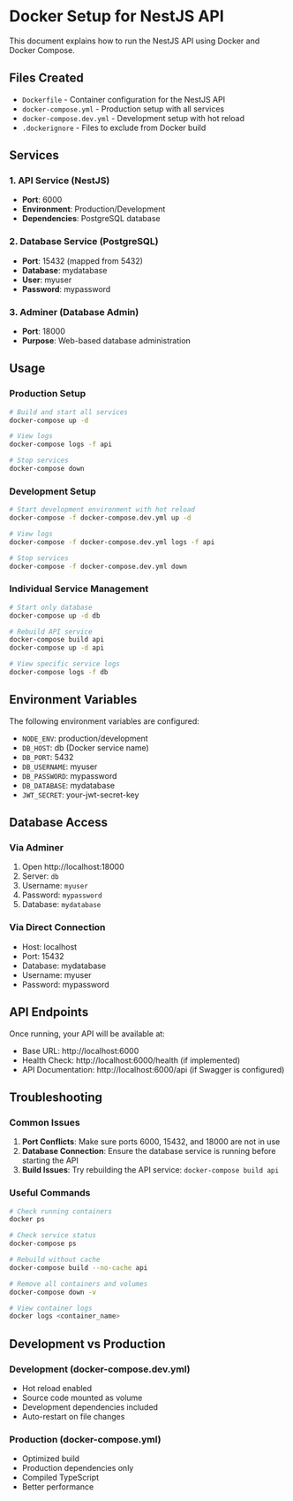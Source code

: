 # Docker Setup for NestJS API

This document explains how to run the NestJS API using Docker and Docker Compose.

## Files Created

- `Dockerfile` - Container configuration for the NestJS API
- `docker-compose.yml` - Production setup with all services
- `docker-compose.dev.yml` - Development setup with hot reload
- `.dockerignore` - Files to exclude from Docker build

## Services

### 1. API Service (NestJS)

- **Port**: 6000
- **Environment**: Production/Development
- **Dependencies**: PostgreSQL database

### 2. Database Service (PostgreSQL)

- **Port**: 15432 (mapped from 5432)
- **Database**: mydatabase
- **User**: myuser
- **Password**: mypassword

### 3. Adminer (Database Admin)

- **Port**: 18000
- **Purpose**: Web-based database administration

## Usage

### Production Setup

```bash
# Build and start all services
docker-compose up -d

# View logs
docker-compose logs -f api

# Stop services
docker-compose down
```

### Development Setup

```bash
# Start development environment with hot reload
docker-compose -f docker-compose.dev.yml up -d

# View logs
docker-compose -f docker-compose.dev.yml logs -f api

# Stop services
docker-compose -f docker-compose.dev.yml down
```

### Individual Service Management

```bash
# Start only database
docker-compose up -d db

# Rebuild API service
docker-compose build api
docker-compose up -d api

# View specific service logs
docker-compose logs -f db
```

## Environment Variables

The following environment variables are configured:

- `NODE_ENV`: production/development
- `DB_HOST`: db (Docker service name)
- `DB_PORT`: 5432
- `DB_USERNAME`: myuser
- `DB_PASSWORD`: mypassword
- `DB_DATABASE`: mydatabase
- `JWT_SECRET`: your-jwt-secret-key

## Database Access

### Via Adminer

1. Open http://localhost:18000
2. Server: `db`
3. Username: `myuser`
4. Password: `mypassword`
5. Database: `mydatabase`

### Via Direct Connection

- Host: localhost
- Port: 15432
- Database: mydatabase
- Username: myuser
- Password: mypassword

## API Endpoints

Once running, your API will be available at:

- Base URL: http://localhost:6000
- Health Check: http://localhost:6000/health (if implemented)
- API Documentation: http://localhost:6000/api (if Swagger is configured)

## Troubleshooting

### Common Issues

1. **Port Conflicts**: Make sure ports 6000, 15432, and 18000 are not in use
2. **Database Connection**: Ensure the database service is running before starting the API
3. **Build Issues**: Try rebuilding the API service: `docker-compose build api`

### Useful Commands

```bash
# Check running containers
docker ps

# Check service status
docker-compose ps

# Rebuild without cache
docker-compose build --no-cache api

# Remove all containers and volumes
docker-compose down -v

# View container logs
docker logs <container_name>
```

## Development vs Production

### Development (docker-compose.dev.yml)

- Hot reload enabled
- Source code mounted as volume
- Development dependencies included
- Auto-restart on file changes

### Production (docker-compose.yml)

- Optimized build
- Production dependencies only
- Compiled TypeScript
- Better performance
